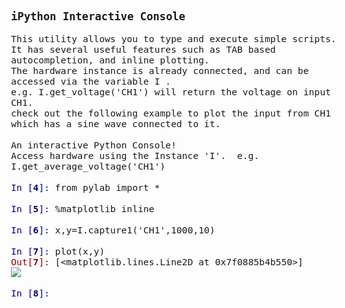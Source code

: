 <!DOCTYPE HTML PUBLIC "-//W3C//DTD HTML 4.0//EN" "http://www.w3.org/TR/REC-html40/strict.dtd">
<html><head>
<meta http-equiv="Content-Type" content="text/html; charset=utf-8" />
<meta name="qrichtext" content="1" /><style type="text/css">
p, li { white-space: pre-wrap; }
</style></head><body style=" font-family:'Monospace'; font-size:11pt; font-weight:400; font-style:normal;">
<h3>iPython Interactive Console</h3>
This utility allows you to type and execute simple scripts.<br>
It has several useful features such as TAB based autocompletion, and inline plotting.<br>
The hardware instance is already connected, and can be accessed via the variable I .<br> e.g. I.get_voltage('CH1') will return the voltage on input CH1.<br>
check out the following example to plot the input from CH1 which has a sine wave connected to it.<br><br>

<p style=" margin-top:0px; margin-bottom:0px; margin-left:0px; margin-right:0px; -qt-block-indent:0; text-indent:0px;">An interactive Python Console!</p>
<p style=" margin-top:0px; margin-bottom:0px; margin-left:0px; margin-right:0px; -qt-block-indent:0; text-indent:0px;">Access hardware using the Instance 'I'.  e.g.  I.get_average_voltage('CH1')</p>
<p style="-qt-paragraph-type:empty; margin-top:0px; margin-bottom:0px; margin-left:0px; margin-right:0px; -qt-block-indent:0; text-indent:0px;"><br /></p>
<p style=" margin-top:0px; margin-bottom:0px; margin-left:0px; margin-right:0px; -qt-block-indent:0; text-indent:0px;"><span style=" color:#000080;">In [</span><span style=" font-weight:600; color:#000080;">4</span><span style=" color:#000080;">]:</span> from pylab import *</p>
<p style="-qt-paragraph-type:empty; margin-top:0px; margin-bottom:0px; margin-left:0px; margin-right:0px; -qt-block-indent:0; text-indent:0px;"><br /></p>
<p style=" margin-top:0px; margin-bottom:0px; margin-left:0px; margin-right:0px; -qt-block-indent:0; text-indent:0px;"><span style=" color:#000080;">In [</span><span style=" font-weight:600; color:#000080;">5</span><span style=" color:#000080;">]:</span> %matplotlib inline</p>
<p style="-qt-paragraph-type:empty; margin-top:0px; margin-bottom:0px; margin-left:0px; margin-right:0px; -qt-block-indent:0; text-indent:0px;"><br /></p>
<p style=" margin-top:0px; margin-bottom:0px; margin-left:0px; margin-right:0px; -qt-block-indent:0; text-indent:0px;"><span style=" color:#000080;">In [</span><span style=" font-weight:600; color:#000080;">6</span><span style=" color:#000080;">]:</span> x,y=I.capture1('CH1',1000,10)</p>
<p style="-qt-paragraph-type:empty; margin-top:0px; margin-bottom:0px; margin-left:0px; margin-right:0px; -qt-block-indent:0; text-indent:0px;"><br /></p>
<p style=" margin-top:0px; margin-bottom:0px; margin-left:0px; margin-right:0px; -qt-block-indent:0; text-indent:0px;"><span style=" color:#000080;">In [</span><span style=" font-weight:600; color:#000080;">7</span><span style=" color:#000080;">]:</span> plot(x,y)</p>
<p style=" margin-top:0px; margin-bottom:0px; margin-left:0px; margin-right:0px; -qt-block-indent:0; text-indent:0px;"><span style=" color:#8b0000;">Out[</span><span style=" font-weight:600; color:#8b0000;">7</span><span style=" color:#8b0000;">]:</span> [&lt;matplotlib.lines.Line2D at 0x7f0885b4b550&gt;]</p>
<p style=" margin-top:0px; margin-bottom:0px; margin-left:0px; margin-right:0px; -qt-block-indent:0; text-indent:0px;"><img src="images/ipy.png"></p>
<p style="-qt-paragraph-type:empty; margin-top:0px; margin-bottom:0px; margin-left:0px; margin-right:0px; -qt-block-indent:0; text-indent:0px;"><br /></p>
<p style=" margin-top:0px; margin-bottom:0px; margin-left:0px; margin-right:0px; -qt-block-indent:0; text-indent:0px;"><span style=" color:#000080;">In [</span><span style=" font-weight:600; color:#000080;">8</span><span style=" color:#000080;">]:</span> </p></body></html>
